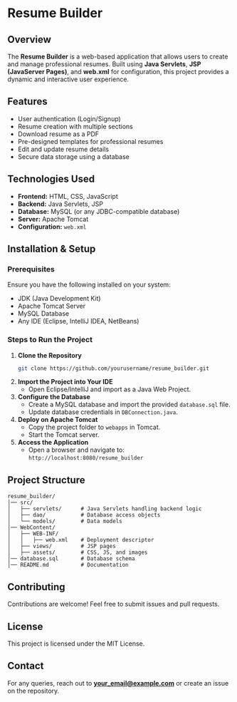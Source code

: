 # Resume Builder

## Overview
The **Resume Builder** is a web-based application that allows users to create and manage professional resumes. Built using **Java Servlets**, **JSP (JavaServer Pages)**, and **web.xml** for configuration, this project provides a dynamic and interactive user experience.

## Features
- User authentication (Login/Signup)
- Resume creation with multiple sections
- Download resume as a PDF
- Pre-designed templates for professional resumes
- Edit and update resume details
- Secure data storage using a database

## Technologies Used
- **Frontend:** HTML, CSS, JavaScript
- **Backend:** Java Servlets, JSP
- **Database:** MySQL (or any JDBC-compatible database)
- **Server:** Apache Tomcat
- **Configuration:** `web.xml`

## Installation & Setup
### Prerequisites
Ensure you have the following installed on your system:
- JDK (Java Development Kit)
- Apache Tomcat Server
- MySQL Database
- Any IDE (Eclipse, IntelliJ IDEA, NetBeans)

### Steps to Run the Project
1. **Clone the Repository**
   ```bash
   git clone https://github.com/yourusername/resume_builder.git
   ```
2. **Import the Project into Your IDE**
   - Open Eclipse/IntelliJ and import as a Java Web Project.
3. **Configure the Database**
   - Create a MySQL database and import the provided `database.sql` file.
   - Update database credentials in `DBConnection.java`.
4. **Deploy on Apache Tomcat**
   - Copy the project folder to `webapps` in Tomcat.
   - Start the Tomcat server.
5. **Access the Application**
   - Open a browser and navigate to: `http://localhost:8080/resume_builder`

## Project Structure
```
resume_builder/
│── src/
│   ├── servlets/      # Java Servlets handling backend logic
│   ├── dao/           # Database access objects
│   └── models/        # Data models
│── WebContent/
│   ├── WEB-INF/
│   │   ├── web.xml    # Deployment descriptor
│   ├── views/         # JSP pages
│   ├── assets/        # CSS, JS, and images
│── database.sql       # Database schema
│── README.md          # Documentation
```

## Contributing
Contributions are welcome! Feel free to submit issues and pull requests.

## License
This project is licensed under the MIT License.

## Contact
For any queries, reach out to **your_email@example.com** or create an issue on the repository.
